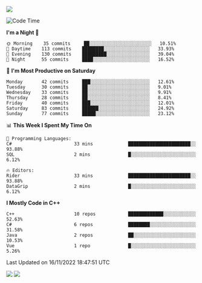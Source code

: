 ![](https://komarev.com/ghpvc/?username=lilpidgey&color=red)
<!--START_SECTION:waka-->
![Code Time](http://img.shields.io/badge/Code%20Time-1%2C359%20hrs%2041%20mins-blue)

**I'm a Night 🦉** 

```text
🌞 Morning    35 commits     ██░░░░░░░░░░░░░░░░░░░░░░░   10.51% 
🌆 Daytime    113 commits    ████████░░░░░░░░░░░░░░░░░   33.93% 
🌃 Evening    130 commits    █████████░░░░░░░░░░░░░░░░   39.04% 
🌙 Night      55 commits     ████░░░░░░░░░░░░░░░░░░░░░   16.52%

```
📅 **I'm Most Productive on Saturday** 

```text
Monday       42 commits     ███░░░░░░░░░░░░░░░░░░░░░░   12.61% 
Tuesday      30 commits     ██░░░░░░░░░░░░░░░░░░░░░░░   9.01% 
Wednesday    33 commits     ██░░░░░░░░░░░░░░░░░░░░░░░   9.91% 
Thursday     28 commits     ██░░░░░░░░░░░░░░░░░░░░░░░   8.41% 
Friday       40 commits     ███░░░░░░░░░░░░░░░░░░░░░░   12.01% 
Saturday     83 commits     ██████░░░░░░░░░░░░░░░░░░░   24.92% 
Sunday       77 commits     █████░░░░░░░░░░░░░░░░░░░░   23.12%

```


📊 **This Week I Spent My Time On** 

```text
💬 Programming Languages: 
C#                       33 mins             ███████████████████████░░   93.88% 
SQL                      2 mins              █░░░░░░░░░░░░░░░░░░░░░░░░   6.12%

🔥 Editors: 
Rider                    33 mins             ███████████████████████░░   93.88% 
DataGrip                 2 mins              █░░░░░░░░░░░░░░░░░░░░░░░░   6.12%

```

**I Mostly Code in C++** 

```text
C++                      10 repos            █████████████░░░░░░░░░░░░   52.63% 
C#                       6 repos             ████████░░░░░░░░░░░░░░░░░   31.58% 
Java                     2 repos             ██░░░░░░░░░░░░░░░░░░░░░░░   10.53% 
Vue                      1 repo              █░░░░░░░░░░░░░░░░░░░░░░░░   5.26%

```



 Last Updated on 16/11/2022 18:47:51 UTC
<!--END_SECTION:waka-->
![](https://hit.yhype.me/github/profile?user_id=42968544)
![](https://komarev.com/ghpvc/?lilpidgey)
